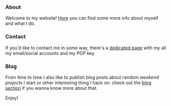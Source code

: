 ### About

Welcome to my website! [Here](/about) you can find some more info about myself and what I do.

### Contact

If you'd like to contact me in some way, there's a [dedicated page](/contact) with my all my email/social accounts and my PGP key.

### Blog
From time to time I also like to publish blog posts about random *weekend projects* I start or other interesting thing I hack on: check out the [blog section](/blog) if you wanna know more about that.

Enjoy!
